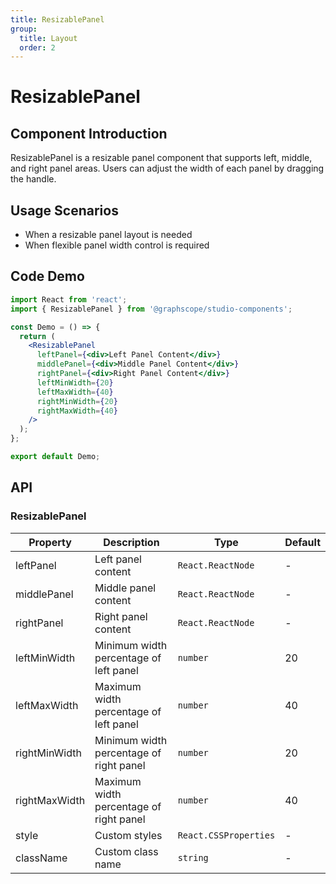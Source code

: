 ```yaml
---
title: ResizablePanel
group:
  title: Layout
  order: 2
---
```


# ResizablePanel

## Component Introduction

ResizablePanel is a resizable panel component that supports left, middle, and right panel areas. Users can adjust the width of each panel by dragging the handle.

## Usage Scenarios

- When a resizable panel layout is needed
- When flexible panel width control is required

## Code Demo

```jsx
import React from 'react';
import { ResizablePanel } from '@graphscope/studio-components';

const Demo = () => {
  return (
    <ResizablePanel
      leftPanel={<div>Left Panel Content</div>}
      middlePanel={<div>Middle Panel Content</div>}
      rightPanel={<div>Right Panel Content</div>}
      leftMinWidth={20}
      leftMaxWidth={40}
      rightMinWidth={20}
      rightMaxWidth={40}
    />
  );
};

export default Demo;
```

## API

### ResizablePanel

| Property      | Description                             | Type                  | Default |
| ------------- | --------------------------------------- | --------------------- | ------- |
| leftPanel     | Left panel content                      | `React.ReactNode`     | -       |
| middlePanel   | Middle panel content                    | `React.ReactNode`     | -       |
| rightPanel    | Right panel content                     | `React.ReactNode`     | -       |
| leftMinWidth  | Minimum width percentage of left panel  | `number`              | 20      |
| leftMaxWidth  | Maximum width percentage of left panel  | `number`              | 40      |
| rightMinWidth | Minimum width percentage of right panel | `number`              | 20      |
| rightMaxWidth | Maximum width percentage of right panel | `number`              | 40      |
| style         | Custom styles                           | `React.CSSProperties` | -       |
| className     | Custom class name                       | `string`              | -       |

